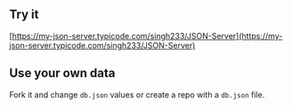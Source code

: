 ## Try it

[https://my-json-server.typicode.com/singh233/JSON-Server](https://my-json-server.typicode.com/singh233/JSON-Server)

## Use your own data

Fork it and change `db.json` values or create a repo with a `db.json` file.
